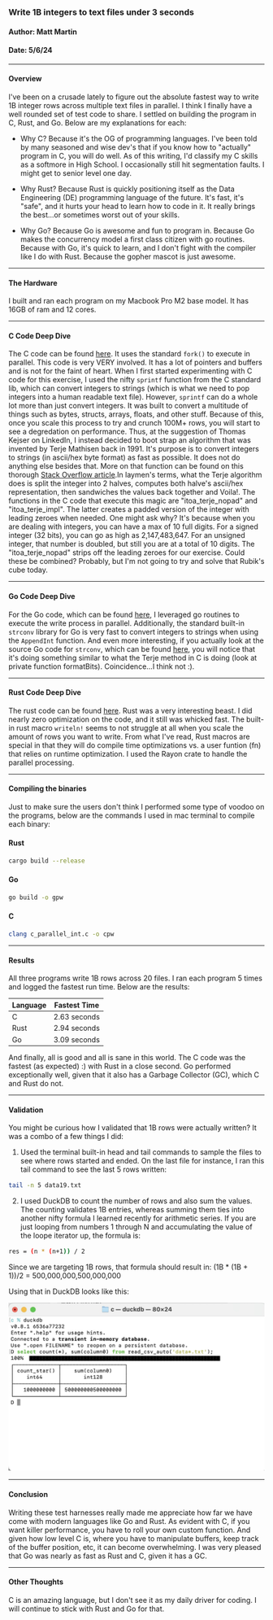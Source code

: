 ### Write 1B integers to text files under 3 seconds
#### Author: Matt Martin
#### Date: 5/6/24

---
#### Overview
I've been on a crusade lately to figure out the absolute fastest way to write 1B integer rows across multiple text files in parallel. I think I finally have a well rounded set of test code to share. I settled on building the program in C, Rust, and Go. Below are my explanations for each:

- Why C? Because it's the OG of programming languages. I've been told by many seasoned and wise dev's that if you know how to "actually" program in C, you will do well. As of this writing, I'd classify my C skills as a softmore in High School. I occasionally still hit segmentation faults. I might get to senior level one day.

- Why Rust? Because Rust is quickly positioning itself as the Data Engineering (DE) programming language of the future. It's fast, it's "safe", and it hurts your head to learn how to code in it. It really brings the best...or sometimes worst out of your skills.

- Why Go? Because Go is awesome and fun to program in. Because Go makes the concurrency model a first class citizen with go routines. Because with Go, it's quick to learn, and I don't fight with the compiler like I do with Rust. Because the gopher mascot is just awesome.

---
#### The Hardware
I built and ran each program on my Macbook Pro M2 base model. It has 16GB of ram and 12 cores.

---
#### C Code Deep Dive
The C code can be found [here](./c_par/c_parallel_int.c). It uses the standard ```fork()``` to execute in parallel. This code is very VERY involved. It has a lot of pointers and buffers and is not for the faint of heart. When I first started experimenting with C code for this exercise, I used the nifty ```sprintf``` function from the C standard lib, which can convert integers to strings (which is what we need to pop integers into a human readable text file). However, ```sprintf``` can do a whole lot more than just convert integers. It was built to convert a multitude of things such as bytes, structs, arrays, floats, and other stuff. Because of this, once you scale this process to try and crunch 100M+ rows, you will start to see a degredation on performance. Thus, at the suggestion of Thomas Kejser on LinkedIn, I instead decided to boot strap an algorithm that was invented by Terje Mathisen back in 1991. It's purpose is to convert integers to strings (in ascii/hex byte format) as fast as possible. It does not do anything else besides that. More on that function can be found on this thorough [Stack Overflow article](https://stackoverflow.com/questions/7890194/optimized-itoa-function).In laymen's terms, what the Terje algorithm does is split the integer into 2 halves, computes both halve's ascii/hex representation, then sandwiches the values back together and Voila!. The functions in the C code that execute this magic are "itoa_terje_nopad" and "itoa_terje_impl". The latter creates a padded version of the integer with leading zeroes when needed. One might ask why? It's because when you are dealing with integers, you can have a max of 10 full digits. For a signed integer (32 bits), you can go as high as 2,147,483,647. For an unsigned integer, that number is doubled, but still you are at a total of 10 digits. The "itoa_terje_nopad" strips off the leading zeroes for our exercise. Could these be combined? Probably, but I'm not going to try and solve that Rubik's cube today.

---
#### Go Code Deep Dive
For the Go code, which can be found [here](./go_par/), I leveraged go routines to execute the write process in parallel. Additionally, the standard built-in ```strconv``` library for Go is very fast to convert integers to strings when using the ```AppendInt``` function. And even more interesting, if you actually look at the source Go code for ```strconv```, which can be found [here](https://github.com/golang/go/blob/master/src/strconv/itoa.go), you will notice that it's doing something similar to what the Terje method in C is doing (look at private function formatBits). Coincidence...I think not :).

---
#### Rust Code Deep Dive
The rust code can be found [here](./rust_par/src/). Rust was a very interesting beast. I did nearly zero optimization on the code, and it still was whicked fast. The built-in rust macro ```writeln!``` seems to not struggle at all when you scale the amount of rows you want to write. From what I've read, Rust macros are special in that they will do compile time optimizations vs. a user funtion (fn) that relies on runtime optimization. I used the Rayon crate to handle the parallel processing.

---
#### Compiling the binaries
Just to make sure the users don't think I performed some type of voodoo on the programs, below are the commands I used in mac terminal to compile each binary:

#### Rust
```bash
cargo build --release
```

#### Go
```bash
go build -o gpw
```

#### C
```bash
clang c_parallel_int.c -o cpw
```

---
#### Results
All three programs write 1B rows across 20 files. I ran each program 5 times and logged the fastest run time. Below are the results:

| Language | Fastest Time |
| -------- | ------------ |
| C        | 2.63 seconds |
| Rust     | 2.94 seconds |
| Go       | 3.09 seconds |

And finally, all is good and all is sane in this world. The C code was the fastest (as expected) :) with Rust in a close second. Go performed exceptionally well, given that it also has a Garbage Collector (GC), which C and Rust do not.

---
#### Validation
You might be curious how I validated that 1B rows were actually written? It was a combo of a few things I did:

1. Used the terminal built-in head and tail commands to sample the files to see where rows started and ended. On the last file for instance, I ran this tail command to see the last 5 rows written:
```bash
tail -n 5 data19.txt
```

2. I used DuckDB to count the number of rows and also sum the values. The counting validates 1B entries, whereas summing them ties into another nifty formula I learned recently for arithmetic series. If you are just looping from numbers 1 through N and accumulating the value of the loope iterator up, the formula is:

```bash
res = (n * (n+1)) / 2
```

Since we are targeting 1B rows, that formula should result in: 
(1B * (1B + 1))/2 = 500,000,000,500,000,000

Using that in DuckDB looks like this:

![ducks](./photos/duck.jpg)

---
#### Conclusion
Writing these test harnesses really made me appreciate how far we have come with modern languages like Go and Rust. As evident with C, if you want killer performance, you have to roll your own custom function. And given how low level C is, where you have to manipulate buffers, keep track of the buffer position, etc, it can become overwhelming. I was very pleased that Go was nearly as fast as Rust and C, given it has a GC.

---
#### Other Thoughts
C is an amazing language, but I don't see it as my daily driver for coding. I will continue to stick with Rust and Go for that.
